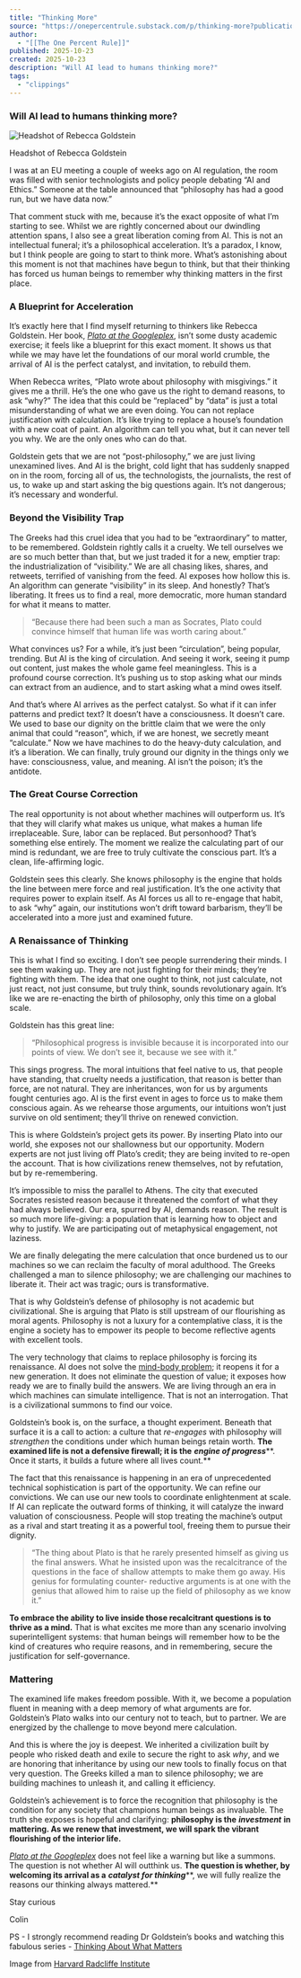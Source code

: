 ```yaml
---
title: "Thinking More"
source: "https://onepercentrule.substack.com/p/thinking-more?publication_id=3028809&post_id=176889987&isFreemail=true&r=7br8e&triedRedirect=true"
author:
  - "[[The One Percent Rule]]"
published: 2025-10-23
created: 2025-10-23
description: "Will AI lead to humans thinking more?"
tags:
  - "clippings"
---
```

### Will AI lead to humans thinking more?

![Headshot of Rebecca Goldstein](https://substackcdn.com/image/fetch/$s_!7swe!,w_424,c_limit,f_webp,q_auto:good,fl_progressive:steep/https%3A%2F%2Fsubstack-post-media.s3.amazonaws.com%2Fpublic%2Fimages%2F17f8aaab-1cf8-41c2-a029-fe23ea86265f_1440x1443.jpeg)

Headshot of Rebecca Goldstein

I was at an EU meeting a couple of weeks ago on AI regulation, the room was filled with senior technologists and policy people debating “AI and Ethics.” Someone at the table announced that “philosophy has had a good run, but we have data now.”

That comment stuck with me, because it’s the exact opposite of what I’m starting to see. Whilst we are rightly concerned about our dwindling attention spans, I also see a great liberation coming from AI. This is not an intellectual funeral; it’s a philosophical acceleration. It’s a paradox, I know, but I think people are going to start to think more. What’s astonishing about this moment is not that machines have begun to think, but that their thinking has forced us human beings to remember why thinking matters in the first place.

### A Blueprint for Acceleration

It’s exactly here that I find myself returning to thinkers like Rebecca Goldstein. Her book, *[Plato at the Googleplex](https://www.amazon.com/Plato-Googleplex-Philosophy-Wont-Away/dp/0307378195)*, isn’t some dusty academic exercise; it feels like a blueprint for this exact moment. It shows us that while we may have let the foundations of our moral world crumble, the arrival of AI is the perfect catalyst, and invitation, to rebuild them.

When Rebecca writes, “Plato wrote about philosophy with misgivings.” it gives me a thrill. He’s the one who gave us the right to demand reasons, to ask “why?” The idea that this could be “replaced” by “data” is just a total misunderstanding of what we are even doing. You can not replace justification with calculation. It’s like trying to replace a house’s foundation with a new coat of paint. An algorithm can tell you what, but it can never tell you why. We are the only ones who can do that.

Goldstein gets that we are not “post-philosophy,” we are just living unexamined lives. And AI is the bright, cold light that has suddenly snapped on in the room, forcing all of us, the technologists, the journalists, the rest of us, to wake up and start asking the big questions again. It’s not dangerous; it’s necessary and wonderful.

### Beyond the Visibility Trap

The Greeks had this cruel idea that you had to be “extraordinary” to matter, to be remembered. Goldstein rightly calls it a cruelty. We tell ourselves we are so much better than that, but we just traded it for a new, emptier trap: the industrialization of “visibility.” We are all chasing likes, shares, and retweets, terrified of vanishing from the feed. AI exposes how hollow this is. An algorithm can generate “visibility” in its sleep. And honestly? That’s liberating. It frees us to find a real, more democratic, more human standard for what it means to matter.

> “Because there had been such a man as Socrates, Plato could convince himself that human life was worth caring about.”

What convinces us? For a while, it’s just been “circulation”, being popular, trending. But AI is the king of circulation. And seeing it work, seeing it pump out content, just makes the whole game feel meaningless. This is a profound course correction. It’s pushing us to stop asking what our minds can extract from an audience, and to start asking what a mind owes itself.

And that’s where AI arrives as the perfect catalyst. So what if it can infer patterns and predict text? It doesn’t have a consciousness. It doesn’t care. We used to base our dignity on the brittle claim that we were the only animal that could “reason”, which, if we are honest, we secretly meant “calculate.” Now we have machines to do the heavy-duty calculation, and it’s a liberation. We can finally, truly ground our dignity in the things only we have: consciousness, value, and meaning. AI isn’t the poison; it’s the antidote.

### The Great Course Correction

The real opportunity is not about whether machines will outperform us. It’s that they will clarify what makes us unique, what makes a human life irreplaceable. Sure, labor can be replaced. But personhood? That’s something else entirely. The moment we realize the calculating part of our mind is redundant, we are free to truly cultivate the conscious part. It’s a clean, life-affirming logic.

Goldstein sees this clearly. She knows philosophy is the engine that holds the line between mere force and real justification. It’s the one activity that requires power to explain itself. As AI forces us all to re-engage that habit, to ask “why” again, our institutions won’t drift toward barbarism, they’ll be accelerated into a more just and examined future.

### A Renaissance of Thinking

This is what I find so exciting. I don’t see people surrendering their minds. I see them waking up. They are not just fighting for their minds; they’re fighting with them. The idea that one ought to think, not just calculate, not just react, not just consume, but truly think, sounds revolutionary again. It’s like we are re-enacting the birth of philosophy, only this time on a global scale.

Goldstein has this great line:

> “Philosophical progress is invisible because it is incorporated into our points of view. We don’t see it, because we see with it.”

This sings progress. The moral intuitions that feel native to us, that people have standing, that cruelty needs a justification, that reason is better than force, are not natural. They are inheritances, won for us by arguments fought centuries ago. AI is the first event in ages to force us to make them conscious again. As we rehearse those arguments, our intuitions won’t just survive on old sentiment; they’ll thrive on renewed conviction.

This is where Goldstein’s project gets its power. By inserting Plato into our world, she exposes not our shallowness but our opportunity. Modern experts are not just living off Plato’s credit; they are being invited to re-open the account. That is how civilizations renew themselves, not by refutation, but by re-remembering.

It’s impossible to miss the parallel to Athens. The city that executed Socrates resisted reason because it threatened the comfort of what they had always believed. Our era, spurred by AI, demands reason. The result is so much more life-giving: a population that is learning how to object and why to justify. We are participating out of metaphysical engagement, not laziness.

We are finally delegating the mere calculation that once burdened us to our machines so we can reclaim the faculty of moral adulthood. The Greeks challenged a man to silence philosophy; we are challenging our machines to liberate it. Their act was tragic; ours is transformative.

That is why Goldstein’s defense of philosophy is not academic but civilizational. She is arguing that Plato is still upstream of our flourishing as moral agents. Philosophy is not a luxury for a contemplative class, it is the engine a society has to empower its people to become reflective agents with excellent tools.

The very technology that claims to replace philosophy is forcing its renaissance. AI does not solve the [mind-body problem](https://onepercentrule.substack.com/p/ai-mind-consciousness-and-the-feminine); it reopens it for a new generation. It does not eliminate the question of value; it exposes how ready we are to finally build the answers. We are living through an era in which machines can simulate intelligence. That is not an interrogation. That is a civilizational summons to find our voice.

Goldstein’s book is, on the surface, a thought experiment. Beneath that surface it is a call to action: a culture that *re-engages* with philosophy will *strengthen* the conditions under which human beings retain worth. **The examined life is not a defensive firewall; it is the** ***engine of progress*****. Once it starts, it builds a future where all lives count.**

The fact that this renaissance is happening in an era of unprecedented technical sophistication is part of the opportunity. We can refine our convictions. We can use our new tools to coordinate enlightenment at scale. If AI can replicate the outward forms of thinking, it will catalyze the inward valuation of consciousness. People will stop treating the machine’s output as a rival and start treating it as a powerful tool, freeing them to pursue their dignity.

> “The thing about Plato is that he rarely presented himself as giving us the final answers. What he insisted upon was the recalcitrance of the questions in the face of shallow attempts to make them go away. His genius for formulating counter- reductive arguments is at one with the genius that allowed him to raise up the field of philosophy as we know it.”

**To embrace the ability to live inside those recalcitrant questions is to thrive as a mind.** That is what excites me more than any scenario involving superintelligent systems: that human beings will remember how to be the kind of creatures who require reasons, and in remembering, secure the justification for self-governance.

### Mattering

The examined life makes freedom possible. With it, we become a population fluent in meaning with a deep memory of what arguments are for. Goldstein’s Plato walks into our century not to teach, but to partner. We are energized by the challenge to move beyond mere calculation.

And this is where the joy is deepest. We inherited a civilization built by people who risked death and exile to secure the right to ask *why*, and we are honoring that inheritance by using our new tools to finally focus on that very question. The Greeks killed a man to silence philosophy; we are building machines to unleash it, and calling it efficiency.

Goldstein’s achievement is to force the recognition that philosophy is the condition for any society that champions human beings as invaluable. The truth she exposes is hopeful and clarifying: **philosophy is the** ***investment*** **in mattering. As we renew that investment, we will spark the vibrant flourishing of the interior life.**

*[Plato at the Googleplex](https://www.youtube.com/watch?v=fTzG3jkcAac)* does not feel like a warning but like a summons. The question is not whether AI will outthink us. **The question is whether, by welcoming its arrival as a** ***catalyst for thinking*****, we will fully realize the reasons our thinking always mattered.**

Stay curious

Colin

PS - I strongly recommend reading Dr Goldstein’s books and watching this fabulous series - [Thinking About What Matters](https://www.youtube.com/playlist?list=PLOpOxUej26msclUDpflVMenYf1R3hPrfg)

Image from [Harvard Radcliffe Institute](https://www.radcliffe.harvard.edu/people/rebecca-newberger-goldstein)
